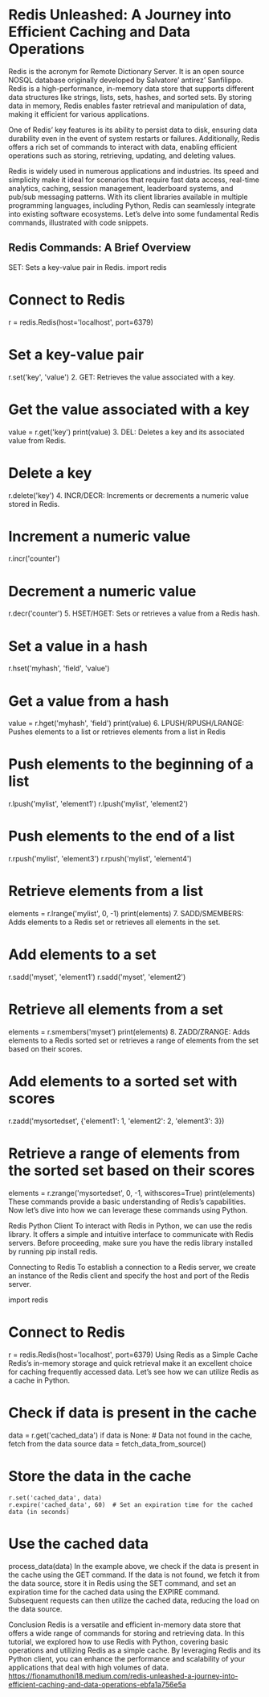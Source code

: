 # Redis Unleashed: A Journey into Efficient Caching and Data Operations
Redis is the acronym for Remote Dictionary Server. It is an open source NOSQL database originally developed by Salvatore’ antirez’ Sanfilippo. Redis is a high-performance, in-memory data store that supports different data structures like strings, lists, sets, hashes, and sorted sets. By storing data in memory, Redis enables faster retrieval and manipulation of data, making it efficient for various applications.

One of Redis’ key features is its ability to persist data to disk, ensuring data durability even in the event of system restarts or failures. Additionally, Redis offers a rich set of commands to interact with data, enabling efficient operations such as storing, retrieving, updating, and deleting values.

Redis is widely used in numerous applications and industries. Its speed and simplicity make it ideal for scenarios that require fast data access, real-time analytics, caching, session management, leaderboard systems, and pub/sub messaging patterns. With its client libraries available in multiple programming languages, including Python, Redis can seamlessly integrate into existing software ecosystems. Let’s delve into some fundamental Redis commands, illustrated with code snippets.

## Redis Commands: A Brief Overview

SET: Sets a key-value pair in Redis.
import redis
# Connect to Redis
r = redis.Redis(host='localhost', port=6379)
# Set a key-value pair
r.set('key', 'value')
2. GET: Retrieves the value associated with a key.

# Get the value associated with a key
value = r.get('key')
print(value)
3. DEL: Deletes a key and its associated value from Redis.

# Delete a key
r.delete('key')
4. INCR/DECR: Increments or decrements a numeric value stored in Redis.

# Increment a numeric value
r.incr('counter')
# Decrement a numeric value
r.decr('counter')
5. HSET/HGET: Sets or retrieves a value from a Redis hash.

# Set a value in a hash
r.hset('myhash', 'field', 'value')
# Get a value from a hash
value = r.hget('myhash', 'field')
print(value)
6. LPUSH/RPUSH/LRANGE: Pushes elements to a list or retrieves elements from a list in Redis

# Push elements to the beginning of a list
r.lpush('mylist', 'element1')
r.lpush('mylist', 'element2')
# Push elements to the end of a list
r.rpush('mylist', 'element3')
r.rpush('mylist', 'element4')
# Retrieve elements from a list
elements = r.lrange('mylist', 0, -1)
print(elements)
7. SADD/SMEMBERS: Adds elements to a Redis set or retrieves all elements in the set.

# Add elements to a set
r.sadd('myset', 'element1')
r.sadd('myset', 'element2')
# Retrieve all elements from a set
elements = r.smembers('myset')
print(elements)
8. ZADD/ZRANGE: Adds elements to a Redis sorted set or retrieves a range of elements from the set based on their scores.

# Add elements to a sorted set with scores
r.zadd('mysortedset', {'element1': 1, 'element2': 2, 'element3': 3})
# Retrieve a range of elements from the sorted set based on their scores
elements = r.zrange('mysortedset', 0, -1, withscores=True)
print(elements)
These commands provide a basic understanding of Redis’s capabilities. Now let’s dive into how we can leverage these commands using Python.

Redis Python Client
To interact with Redis in Python, we can use the redis library. It offers a simple and intuitive interface to communicate with Redis servers. Before proceeding, make sure you have the redis library installed by running pip install redis.

Connecting to Redis To establish a connection to a Redis server, we create an instance of the Redis client and specify the host and port of the Redis server.

import redis
# Connect to Redis
r = redis.Redis(host='localhost', port=6379)
Using Redis as a Simple Cache
Redis’s in-memory storage and quick retrieval make it an excellent choice for caching frequently accessed data. Let’s see how we can utilize Redis as a cache in Python.

# Check if data is present in the cache
data = r.get('cached_data')
if data is None:
    # Data not found in the cache, fetch from the data source
    data = fetch_data_from_source()
# Store the data in the cache
    r.set('cached_data', data)
    r.expire('cached_data', 60)  # Set an expiration time for the cached data (in seconds)
# Use the cached data
process_data(data)
In the example above, we check if the data is present in the cache using the GET command. If the data is not found, we fetch it from the data source, store it in Redis using the SET command, and set an expiration time for the cached data using the EXPIRE command. Subsequent requests can then utilize the cached data, reducing the load on the data source.

Conclusion
Redis is a versatile and efficient in-memory data store that offers a wide range of commands for storing and retrieving data. In this tutorial, we explored how to use Redis with Python, covering basic operations and utilizing Redis as a simple cache. By leveraging Redis and its Python client, you can enhance the performance and scalability of your applications that deal with high volumes of data.
https://fionamuthoni18.medium.com/redis-unleashed-a-journey-into-efficient-caching-and-data-operations-ebfa1a756e5a

